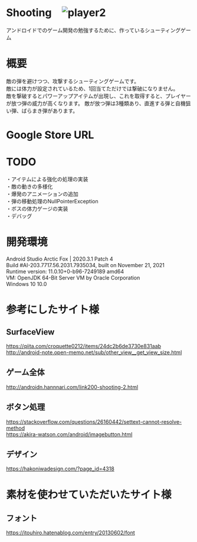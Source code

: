 # Shooting　![player2](https://user-images.githubusercontent.com/80666305/150777971-e72c2735-7af9-4d34-a511-e17202a8f546.png)
アンドロイドでのゲーム開発の勉強するために、作っているシューティングゲーム  

# 概要
敵の弾を避けつつ、攻撃するシューティングゲームです。  
敵には体力が設定されているため、1回当てただけでは撃破になりません。  
敵を撃破するとパワーアップアイテムが出現し、これを取得すると、プレイヤーが放つ弾の威力が高くなります。
敵が放つ弾は3種類あり、直進する弾と自機狙い弾、ばらまき弾があります。

# Google Store URL
  
# TODO
・アイテムによる強化の処理の実装  
・敵の動きの多様化  
・爆発のアニメーションの追加  
・弾の移動処理のNullPointerException  
・ボスの体力ゲージの実装  
・デバッグ  

# 開発環境
Android Studio Arctic Fox | 2020.3.1 Patch 4  
Build #AI-203.7717.56.2031.7935034, built on November 21, 2021  
Runtime version: 11.0.10+0-b96-7249189 amd64  
VM: OpenJDK 64-Bit Server VM by Oracle Corporation  
Windows 10 10.0  

# 参考にしたサイト様
## SurfaceView
https://qiita.com/croquette0212/items/24dc2b6de3730e831aab  
http://android-note.open-memo.net/sub/other_view__get_view_size.html  

## ゲーム全体
http://androidn.hannnari.com/link200-shooting-2.html  

## ボタン処理
https://stackoverflow.com/questions/26160442/settext-cannot-resolve-method  
https://akira-watson.com/android/imagebutton.html  

## デザイン
https://hakoniwadesign.com/?page_id=4318  

# 素材を使わせていただいたサイト様
## フォント
https://itouhiro.hatenablog.com/entry/20130602/font  